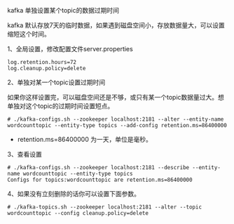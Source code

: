 kafka 单独设置某个topic的数据过期时间

kafka 默认存放7天的临时数据，如果遇到磁盘空间小，存放数据量大，可以设置缩短这个时间。

1、全局设置，修改配置文件server.properties
```
log.retention.hours=72
log.cleanup.policy=delete
```

2、单独对某一个topic设置过期时间

如果你这样设置完，可以磁盘空间还是不够，或只有某一个topic数据量过大。想单独对这个topic的过期时间设置短点。
```
# ./kafka-configs.sh --zookeeper localhost:2181 --alter --entity-name wordcounttopic --entity-type topics --add-config retention.ms=86400000
```
- retention.ms=86400000 为一天，单位是毫秒。

3、查看设置
```
# ./kafka-configs.sh --zookeeper localhost:2181 --describe --entity-name wordcounttopic --entity-type topics
Configs for topics:wordcounttopic are retention.ms=86400000
```

4、如果没有立刻删除的话你可以设置下面参数。
```
# ./kafka-topics.sh --zookeeper localhost:2181 --alter --topic wordcounttopic --config cleanup.policy=delete
```

